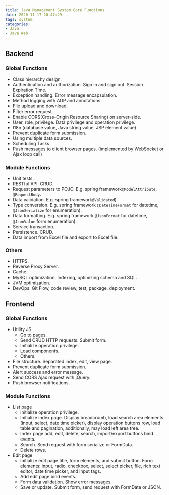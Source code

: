 ```yaml
---
title: Java Management System Core Functions
date: 2020-11-17 20:47:29
tags: system
categories: 
- Java
- Java Web
---
```


## Backend

### Global Functions

- Class hierarchy design.
- Authentication and authorization. Sign in and sign out. Session Expiration Time.
- Exception handling. Error message encapsulation.
- Method logging with AOP and annotations.
- File upload and download.
- Filter error request.
- Enable CORS(Cross-Origin Resource Sharing) on server-side.
- User, role, privilege. Data privilege and operation privilege.
- I18n (database value, Java string value, JSP element value)
- Prevent duplicate form submission.
-  Using multiple data sources.
-  Scheduling Tasks.
-  Push messages to client browser pages. (implemented by WebSocket or Ajax loop call)

### Module Functions

- Unit tests.
- RESTful API. CRUD.
- Request parameters to POJO. E.g. spring framework`@ModelAttribute`, `@RequestBody`.
- Data validation. E.g. spring framework`@Validated`).
- Type conversion. E.g. spring framework `@DateTimeFormat` for datetime, `@JsonSerialize` for enumeration).
- Data formatting. E.g. spring framework `@JsonFormat` for datetime, `@JsonValue` form enumeration).
- Service transaction.
- Persistence. CRUD.
- Data import from Excel file and export to Excel file.

### Others

- HTTPS. 
- Reverse Proxy Server.
- Cache.
- MySQL optimization. Indexing, optimizing schema and SQL.
- JVM optimization.
- DevOps. Git Flow, code review, test, package, deployment.

## Frontend

### Global Functions

- Utility JS
  - Go to pages.
  - Send CRUD HTTP requests. Submit form.
  - Initialize operation privilege.
  - Load components.
  - Others.
- File structure. Separated index, edit, view page.
- Prevent duplicate form submission.
- Alert success and error message.
- Send CORS Ajax request with jQuery.
- Push browser notifications.

### Module Functions

- List page
  - Initialize operation privilege.
  - Initialize index page. Display breadcrumb, load search area elements (input, select, date time picker), display operation buttons row, load table and pagination, additionally, may load left area tree. 
  - Index page add, edit, delete, search, import/export buttons bind events.
  - Search. Send request with form serialize or FormData.
  - Delete rows.
- Edit page
  - Initialize edit page title, form elements, and submit button. Form elements: input, radio, checkbox, select, select picker, file, rich text editor, date time picker, and input tags.
  - Add edit page bind events.
  - Form data validation. Show error messages.
  - Save or update. Submit form, send request with FormData or JSON.

